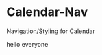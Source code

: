 Calendar-Nav
============

Navigation/Styling for Calendar

<html>
<body>

hello everyone

</html>
</body>
